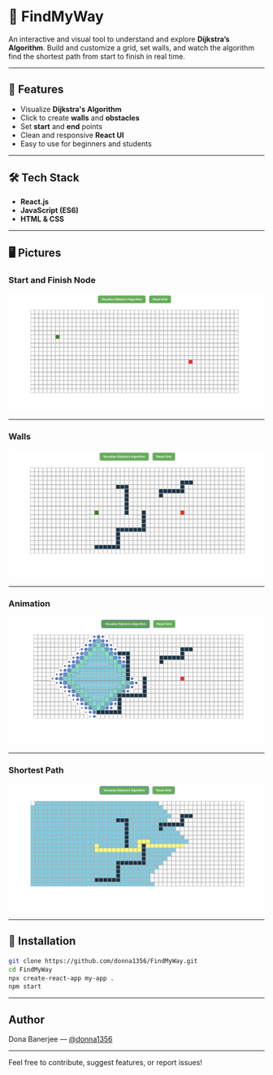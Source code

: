 # 🧭 FindMyWay

An interactive and visual tool to understand and explore **Dijkstra’s Algorithm**. Build and customize a grid, set walls, and watch the algorithm find the shortest path from start to finish in real time.

---

## 🚀 Features

- Visualize **Dijkstra's Algorithm**
- Click to create **walls** and **obstacles**
- Set **start** and **end** points
- Clean and responsive **React UI**
- Easy to use for beginners and students

---

## 🛠 Tech Stack

- **React.js**
- **JavaScript (ES6)**
- **HTML & CSS**

---

## 🖥️ Pictures

### Start and Finish Node
![Start and Finish Node](src/assets/Start_node_and_Finish_node.png)

---

### Walls
![Walls](src/assets/Walls.png)

---

### Animation
![Animation](src/assets/Animation.png)

---

### Shortest Path
![Shortest Path](src/assets/ShortestPath.png)


---

## 🔹 Installation

```bash
git clone https://github.com/donna1356/FindMyWay.git
cd FindMyWay
npx create-react-app my-app .
npm start
```

---

## Author

Dona Banerjee — [@donna1356](https://github.com/donna1356)

---

Feel free to contribute, suggest features, or report issues!
